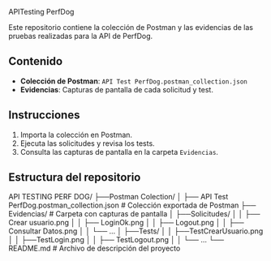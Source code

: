 APITesting PerfDog

Este repositorio contiene la colección de Postman y las evidencias de las pruebas realizadas para la API de PerfDog.

## Contenido
- **Colección de Postman**: `API Test PerfDog.postman_collection.json`
- **Evidencias**: Capturas de pantalla de cada solicitud y test.

## Instrucciones
1. Importa la colección en Postman.
2. Ejecuta las solicitudes y revisa los tests.
3. Consulta las capturas de pantalla en la carpeta `Evidencias`.

## Estructura del repositorio
API TESTING PERF DOG/
├──Postman Colection/
│    ├── API Test PerfDog.postman_collection.json # Colección exportada de Postman
├── Evidencias/ # Carpeta con capturas de pantalla
│    ├──Solicitudes/
│    │    ├── Crear usuario.png
│    │    ├── LoginOk.png
│    │    ├── Logout.png
│    │    ├── Consultar Datos.png
│    │    └── ...
│    ├──Tests/
│    │    ├──TestCrearUsuario.png
│    │    ├──TestLogin.png
│    │    ├── TestLogout.png
│    │    └── ...
└── README.md # Archivo de descripción del proyecto
